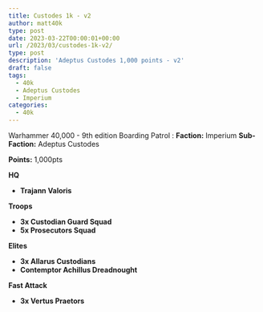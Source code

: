 ```yaml
---
title: Custodes 1k - v2
author: matt40k
type: post
date: 2023-03-22T00:00:01+00:00
url: /2023/03/custodes-1k-v2/
type: post
description: 'Adeptus Custodes 1,000 points - v2'
draft: false
tags: 
  - 40k
  - Adeptus Custodes
  - Imperium
categories:
  - 40k
---
```


Warhammer 40,000 - 9th edition
Boarding Patrol
: __Faction:__ Imperium __Sub-Faction:__ Adeptus Custodes

__Points:__ 1,000pts

__HQ__
-  __Trajann Valoris__


__Troops__
- __3x Custodian Guard Squad__
- __5x Prosecutors Squad__


__Elites__
- __3x Allarus Custodians__
- __Contemptor Achillus Dreadnought__


__Fast Attack__
- __3x Vertus Praetors__